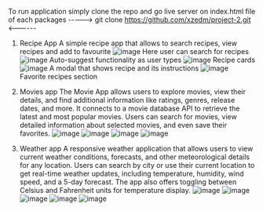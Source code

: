 To run application simply clone the repo and go live server on index.html file of each packages
----->     git clone https://github.com/xzedm/project-2.git     <------

1) Recipe App
A simple recipe app that allows to search recipes, view recipes and add to favourite
![image](https://github.com/user-attachments/assets/ca456738-95ae-4adf-aeed-00f7916d2785)
Here user can search for recipes
![image](https://github.com/user-attachments/assets/b2e320d2-d33f-4a73-8d0e-8cb9567010d3)
Auto-suggest functionality as user types
![image](https://github.com/user-attachments/assets/916e6558-ae32-4344-81cb-7604db5868ba)
Recipe cards
![image](https://github.com/user-attachments/assets/63816d78-f4b4-4157-a985-c30df27e0a1b)
A modal that shows recipe and its instructions
![image](https://github.com/user-attachments/assets/2624b174-dcc9-4a43-b58d-005849f0845e)
Favorite recipes section

2) Movies app
   The Movie App allows users to explore movies, view their details, and find additional information like ratings, genres, release dates, and more. It connects to a movie database API to retrieve the latest and most popular movies. Users can search for movies, view detailed information about selected movies, and even save their favorites.
![image](https://github.com/user-attachments/assets/a6d852c9-1366-4b22-9c55-9666bca34c20)
![image](https://github.com/user-attachments/assets/ef4abc7b-be4a-4272-b148-c3989bf64568)
![image](https://github.com/user-attachments/assets/6286df93-c739-4806-bfa1-eaed312ff192)
![image](https://github.com/user-attachments/assets/4071ac5d-4b8b-44b1-bb36-e27163a0d7ae)

3) Weather app
A responsive weather application that allows users to view current weather conditions, forecasts, and other meteorological details for any location. Users can search by city or use their current location to get real-time weather updates, including temperature, humidity, wind speed, and a 5-day forecast. The app also offers toggling between Celsius and Fahrenheit units for temperature display.
![image](https://github.com/user-attachments/assets/70154d6b-8934-468f-8ff5-2f32a805cb72)
![image](https://github.com/user-attachments/assets/520976dd-03d2-4ec5-8474-78814db4a896)
![image](https://github.com/user-attachments/assets/aef28f90-86ce-4538-a2e9-db09bd67307c)
![image](https://github.com/user-attachments/assets/fa90a3a6-742c-4a16-9fb5-9253e893b5e6)
![image](https://github.com/user-attachments/assets/2918aef5-9add-49ef-b07b-5eaf26ec58d3)






